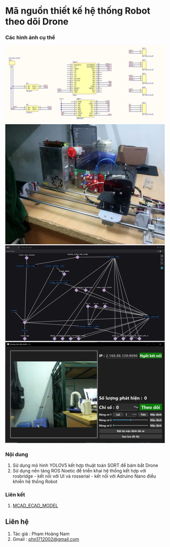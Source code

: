 # Mã nguồn thiết kế hệ thống Robot theo dõi Drone
### Các hình ảnh cụ thể
![ecad](./_other/ecad.png)
![mcad](./_other/mcad.png)
![rqt](./_other/rqt.png)
![ui](./_other/ui.png)

### Nội dung
1. Sử dụng mô hình YOLOV5 kết hợp thuật toán SORT để bám bắt Drone
2. Sử dụng nền tảng ROS Noetic để triển khai hệ thống kết hợp với rosbridge - kết nối với UI  và rosserial - kết nối với Adruino Nano điều khiển hệ thống Robot

### Liên kết
1. [MCAD_ECAD_MODEL](https://gitlab.com/phn1712002/System_Tracking_Drone)

## Liên hệ
1. Tác giả : Phạm Hoàng Nam
3. Gmail : phn1712002@gmail.com 
